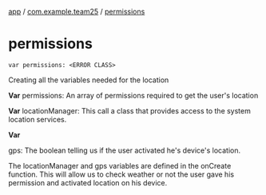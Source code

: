 [app](../index.md) / [com.example.team25](index.md) / [permissions](./permissions.md)

# permissions

`var permissions: <ERROR CLASS>`

Creating all the variables needed for the location

**Var**
permissions: An array of permissions required to get the user's location

**Var**
locationManager: This call a class that provides access to the system location services.

**Var**

gps: The boolean telling us if the user activated he's device's location.



The locationManager and gps variables are defined in the onCreate function.
This will allow us to check weather or not the user gave his permission and activated
location on his device.


